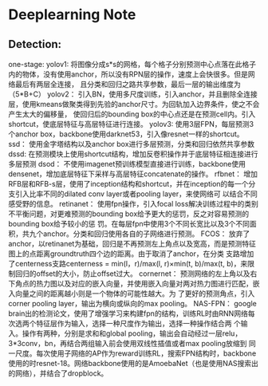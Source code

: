 # Deeplearning Note
## Detection:
  one-stage:
    yolov1:
      将图像分成s\*s的网格，每个格子分别预测中心点落在此格子内的物体，没有使用anchor，所以没有RPN层的操作，速度上会快很多。但是网络最后有两层全连接，
      且分类和回归之路共享参数，最后一层的输出维度为（5\*B+C）
    yolov2：
      引入BN，使用多尺度训练，引入anchor，并且删除全连接层，使用kmeans做聚类得到先验的anchor尺寸。为回轨加入边界条件，使之不会产生太大的偏移量，
      使回归后的bounding box的中心点还是在预测cell内。引入shortcut，使底层特征与高层特征进行连接。
    yolov3:
      使用3层FPN，每层预测3个anchor box，backbone使用darknet53，引入像resnet一样的shortcut。
    ssd：
      使用金字塔结构以及anchor box进行多层预测，分类和回归依然共享参数
    dssd:
      在预测模块上使用shortcut结构，增加反卷积操作并于底层特征相连接进行多层预测
    dsod：
      不使用imagenet预训练模型直接进行训练，backbone使用densenet，增加底层特征下采样与高层特征concatenate的操作。
    rfbnet：
      增加RFB层和RFB-s层，使用了inception结构和shortcut，并在inception的每一个分支引入比率不同的dilated conv layer或者pooling layer，来使网络可
      以结合不同感受野的信息。
    retinanet：
      使用fpn操作，引入focal loss解决训练过程中的类别不平衡问题，对更难预测的bounding box给予更大的惩罚，反之对容易预测的bounding box给予较小的惩
      罚。在每层fpn中使用3个不同长宽比以及3个不同面积，共九个anchor。分类和回归使用各自的子网络进行预测。
    FCOS：
      放弃了anchor，以retinanet为基础，回归是不再预测左上角点以及宽高，而是预测特征图上的点距离groundtruth四个边的距离。由于取消了anchor，在分类
      支路增加了centerness支路centerness = min(l，r)/max(l, r)×min(t, b)/max(t, b)，来限制回归的offset的大小，防止offset过大。
    cornernet：
      预测网络的左上角以及右下角点的热力图以及对应的嵌入向量，并使用嵌入向量对两对热力图进行匹配，嵌入向量之间的距离越小则是一个物体的可能性越大。为
      了更好的预测角点，引入corner pooling layer，输出为横向或纵向的max pooling。
    NAS-FPN：
       google brain出的检测论文，使用了增强学习来构建fpn的结构，训练RL时由RNN网络每次选两个特征层作为输入，选择一种尺度作为输出，选择一种操作结合两
       个输入。操作有两种，分别是求和和global pooling，输出会自动经过一层relu，3\*3conv，bn，再结合两组输入前会使用双线性插值或者max pooling放缩到
       同一尺度。每次使用子网络的AP作为reward训练RL，搜索FPN结构时，backbone使用的时resnet-18。网络backbone使用的是AmoebaNet（也是使用NAS搜索出
       的网络），并结合了dropblock。
      

